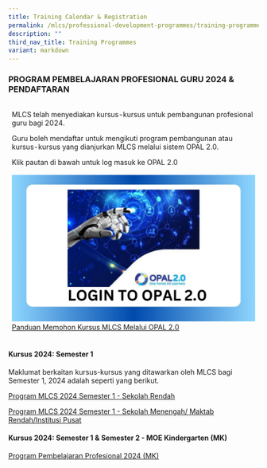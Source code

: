 ```yaml
---
title: Training Calendar & Registration
permalink: /mlcs/professional-development-programmes/training-programmes/trainingcalendar-registration/
description: ""
third_nav_title: Training Programmes
variant: markdown
---
```

### **PROGRAM PEMBELAJARAN PROFESIONAL GURU 2024 &amp; PENDAFTARAN**

<table class="tg">
<thead>
<tr>
    <td><p>MLCS telah menyediakan kursus-kursus untuk pembangunan profesional guru bagi 2024.

Guru boleh mendaftar untuk mengikuti program pembangunan atau kursus-kursus yang dianjurkan MLCS melalui sistem OPAL 2.0. </p><p>Klik pautan di bawah untuk log  masuk ke OPAL 2.0 <br><a target="_blank" href="https://idm.opal2.moe.edu.sg/Account/Login">			
	 <img src="/images/001Opal_login.jpg" alt="Login Opal" style="width=50%"></a><br><a target="_blank" href="/files/panduan-memohon-kursus-mlcs-melalui-opal-2-081d3d2f34c2d48ce958bfcb4e33ba206.pdf">Panduan Memohon Kursus MLCS Melalui OPAL 2.0</a></p></td>
	</tr></thead>
</table>

#### **Kursus 2024: Semester 1**
Maklumat berkaitan kursus-kursus yang ditawarkan oleh MLCS bagi Semester 1, 2024 adalah seperti yang berikut. 

<a target="_blank" href="/files/MLCS_PD_2024__Semester_1____Objektif___Sinopsis__Rendah_.pdf">Program MLCS&nbsp;2024 Semester 1 - Sekolah Rendah</a>

<a target="_blank" href="/files/MLCS_PD_2024__Semester1____Objektif___Sinopsis__MenMR___IP_.pdf">Program MLCS&nbsp;2024 Semester 1 - Sekolah Menengah/ Maktab Rendah/Institusi Pusat</a>

#### **Kursus 2024: Semester 1 &amp; Semester 2 - MOE Kindergarten (MK)**

<a target="_blank" href="/files/MLCS_PD_2024___Objektif__Sinopsis__MK_.pdf">Program Pembelajaran Profesional 2024 (MK)</a>